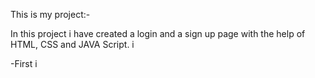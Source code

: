 This is my project:-

In this project i have created a login and a sign up page with the help of HTML, CSS and JAVA Script. i 

-First i 
